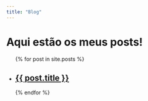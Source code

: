 ```yaml
---
title: "Blog"
---
```


# Aqui estão os meus posts!

<ul>
    {% for post in site.posts %}
        <li>
            <h2><a href="{{ post.url }}">{{ post.title }}</a></h2>
        </li>
    {% endfor %}
</ul>
